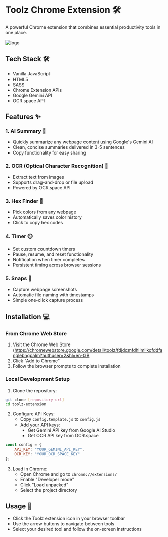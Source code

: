 # Toolz Chrome Extension 🛠️

A powerful Chrome extension that combines essential productivity tools in one place.

![logo](https://github.com/user-attachments/assets/fdb1c1df-f472-46d9-9fa0-11f49b7c40ec)

## Tech Stack 🛠️
- Vanilla JavaScript
- HTML5
- SASS
- Chrome Extension APIs
- Google Gemini API
- OCR.space API

## Features ✨

### 1. AI Summary 🤖
- Quickly summarize any webpage content using Google's Gemini AI
- Clean, concise summaries delivered in 3-5 sentences
- Copy functionality for easy sharing

### 2. OCR (Optical Character Recognition) 📝
- Extract text from images
- Supports drag-and-drop or file upload
- Powered by OCR.space API

### 3. Hex Finder 🎨
- Pick colors from any webpage
- Automatically saves color history
- Click to copy hex codes

### 4. Timer ⏲️
- Set custom countdown timers
- Pause, resume, and reset functionality
- Notification when timer completes
- Persistent timing across browser sessions

### 5. Snaps 📸
- Capture webpage screenshots
- Automatic file naming with timestamps
- Simple one-click capture process

## Installation 💻

### From Chrome Web Store
1. Visit the Chrome Web Store (https://chromewebstore.google.com/detail/toolz/fdjdcmfdhllmllkofddfanglebngpalm?authuser=2&hl=en-GB
2. Click "Add to Chrome"
3. Follow the browser prompts to complete installation

### Local Development Setup
1. Clone the repository:
```bash
git clone [repository-url]
cd toolz-extension
```

2. Configure API Keys:
   - Copy `config.template.js` to `config.js`
   - Add your API keys:
     - Get Gemini API key from Google AI Studio
     - Get OCR API key from OCR.space

```javascript
const config = {
    API_KEY: "YOUR_GEMINI_API_KEY",
    OCR_KEY: "YOUR_OCR_SPACE_KEY"
};
```

3. Load in Chrome:
   - Open Chrome and go to `chrome://extensions/`
   - Enable "Developer mode"
   - Click "Load unpacked"
   - Select the project directory

## Usage 📖
- Click the Toolz extension icon in your browser toolbar
- Use the arrow buttons to navigate between tools
- Select your desired tool and follow the on-screen instructions

